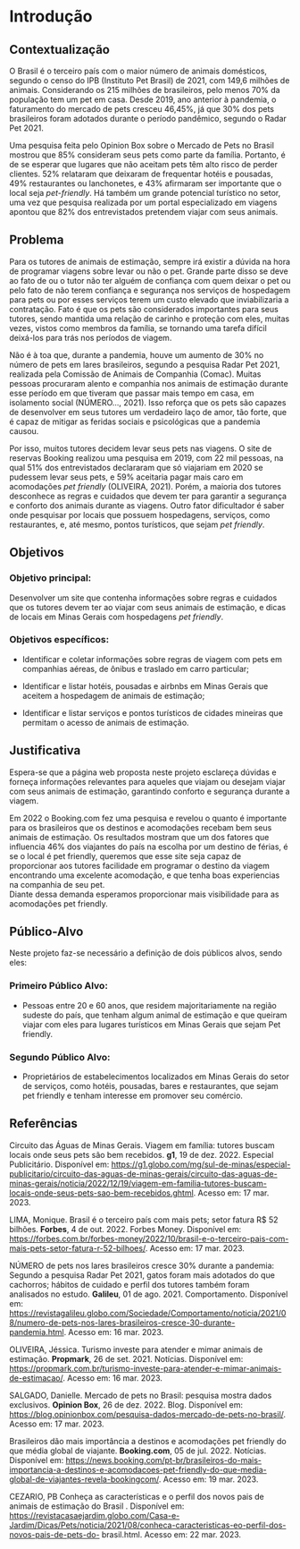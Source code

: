 # Introdução

## Contextualização

O Brasil é o terceiro país com o maior número de animais domésticos, segundo o censo do IPB (Instituto Pet Brasil) de 2021, com 149,6 milhões de animais. Considerando os 215 milhões de brasileiros, pelo menos 70% da população tem um pet em casa. Desde 2019, ano anterior à pandemia, o faturamento do mercado de pets cresceu 46,45%, já que 30% dos pets brasileiros foram adotados durante o período pandêmico, segundo o Radar Pet 2021.

Uma pesquisa feita pelo Opinion Box sobre o Mercado de Pets no Brasil mostrou que 85% consideram seus pets como parte da família. Portanto, é de se esperar que lugares que não aceitam pets têm alto risco de perder clientes. 52% relataram que deixaram de frequentar hotéis e pousadas, 49% restaurantes ou lanchonetes, e 43% afirmaram ser importante que o local seja *pet-friendly*. Há também um grande potencial turístico no setor, uma vez que pesquisa realizada por um portal especializado em viagens apontou que 82% dos entrevistados pretendem viajar com seus animais. 


## Problema

Para os tutores de animais de estimação, sempre irá existir a dúvida na hora de programar viagens sobre levar ou não o pet. Grande parte disso se deve ao fato de ou o tutor não ter alguém de confiança com quem deixar o pet ou pelo fato de não terem confiança e segurança nos serviços de hospedagem para pets ou por esses serviços terem um custo elevado que inviabilizaria a contratação. Fato é que os pets são considerados importantes para seus tutores, sendo mantida uma relação de carinho e proteção com eles, muitas vezes, vistos como membros da família, se tornando uma tarefa difícil deixá-los para trás nos períodos de viagem. 

Não é à toa que, durante a pandemia, houve um aumento de 30% no número de pets em lares brasileiros, segundo a pesquisa Radar Pet 2021, realizada pela Comissão de Animais de Companhia (Comac). Muitas pessoas procuraram alento e companhia nos animais de estimação durante esse período em que tiveram que passar mais tempo em casa, em isolamento social (NÚMERO..., 2021). Isso reforça que os pets são capazes de desenvolver em seus tutores um verdadeiro laço de amor, tão forte, que é capaz de mitigar as feridas sociais e psicológicas que a pandemia causou.

Por isso, muitos tutores decidem levar seus pets nas viagens. O site de reservas Booking realizou uma pesquisa em 2019, com 22 mil pessoas, na qual 51% dos entrevistados declararam que só viajariam em 2020 se pudessem levar seus pets, e 59% aceitaria pagar mais caro em acomodações *pet friendly* (OLIVEIRA, 2021). Porém, a maioria dos tutores desconhece as regras e cuidados que devem ter para garantir a segurança e conforto dos animais durante as viagens. Outro fator dificultador é saber onde pesquisar por locais que possuem hospedagens, serviços, como restaurantes, e, até mesmo, pontos turísticos, que sejam *pet friendly*.

## Objetivos

### Objetivo principal:
Desenvolver um site que contenha informações sobre regras e cuidados que os tutores devem ter ao viajar com seus animais de estimação, e dicas de locais em Minas Gerais com hospedagens *pet friendly*.

### Objetivos específicos:
-	Identificar e coletar informações sobre regras de viagem com pets em companhias aéreas, de ônibus e traslado em carro particular;

-	Identificar e listar hotéis, pousadas e airbnbs em Minas Gerais que aceitem a hospedagem de animais de estimação;

- Identificar e listar serviços e pontos turísticos de cidades mineiras que permitam o acesso de animais de estimação.

## Justificativa

Espera-se que a página web proposta neste projeto esclareça dúvidas e forneça informações relevantes para aqueles que viajam ou desejam viajar com seus animais de estimação, garantindo conforto e segurança durante a viagem.

Em 2022 o Booking.com fez uma pesquisa e revelou o quanto é importante para os brasileiros que os destinos e acomodações recebam bem seus animais de estimação. 
Os resultados mostram que um dos fatores que influencia 46% dos viajantes do país na escolha por um destino de férias, é se o local é pet friendly, queremos que esse site seja capaz de proporcionar aos tutores facilidade em programar o destino da viagem encontrando uma excelente acomodação, e que tenha boas experiencias na companhia de seu pet. 
<br> Diante dessa demanda esperamos proporcionar mais visibilidade para as acomodações pet friendly.<br/> 

## Público-Alvo

Neste projeto faz-se necessário a definição de dois públicos alvos, sendo eles:

### Primeiro Público Alvo:

-	Pessoas entre 20 e 60 anos, que residem majoritariamente na região sudeste do país, que tenham algum animal de estimação e que queiram viajar com eles para lugares turísticos em Minas Gerais que sejam Pet friendly.

### Segundo Público Alvo:

-	Proprietários de estabelecimentos localizados em Minas Gerais do setor de serviços, como hotéis, pousadas, bares e restaurantes, que sejam pet friendly e tenham interesse em promover seu comércio.

## Referências
Circuito das Águas de Minas Gerais. Viagem em família: tutores buscam locais onde seus pets são bem recebidos. **g1**, 19 de dez. 2022. Especial Publicitário. Disponível em: 
https://g1.globo.com/mg/sul-de-minas/especial-publicitario/circuito-das-aguas-de-minas-gerais/circuito-das-aguas-de-minas-gerais/noticia/2022/12/19/viagem-em-familia-tutores-buscam-locais-onde-seus-pets-sao-bem-recebidos.ghtml. Acesso em: 17 mar. 2023.

LIMA, Monique. Brasil é o terceiro país com mais pets; setor fatura R$ 52 bilhões. **Forbes**, 4 de out. 2022. Forbes Money. Disponível em: https://forbes.com.br/forbes-money/2022/10/brasil-e-o-terceiro-pais-com-mais-pets-setor-fatura-r-52-bilhoes/. Acesso em: 17 mar. 2023.

NÚMERO de pets nos lares brasileiros cresce 30% durante a pandemia: Segundo a pesquisa Radar Pet 2021, gatos foram mais adotados do que cachorros; hábitos de cuidado e perfil dos tutores também foram analisados no estudo. **Galileu**, 01 de ago. 2021. Comportamento. Disponível em: https://revistagalileu.globo.com/Sociedade/Comportamento/noticia/2021/08/numero-de-pets-nos-lares-brasileiros-cresce-30-durante-pandemia.html. Acesso em: 16 mar. 2023.

OLIVEIRA, Jéssica. Turismo investe para atender e mimar animais de estimação. **Propmark**, 26 de set. 2021. Notícias. Disponível em: https://propmark.com.br/turismo-investe-para-atender-e-mimar-animais-de-estimacao/. Acesso em: 16 mar. 2023.

SALGADO, Danielle. Mercado de pets no Brasil: pesquisa mostra dados exclusivos. **Opinion Box**, 26 de dez. 2022. Blog. Disponível em: https://blog.opinionbox.com/pesquisa-dados-mercado-de-pets-no-brasil/. Acesso em: 17 mar. 2023.

Brasileiros dão mais importância a destinos e acomodações pet friendly do que média global de viajante. **Booking.com**, 05 de jul. 2022. Notícias. Disponível em: https://news.booking.com/pt-br/brasileiros-do-mais-importancia-a-destinos-e-acomodacoes-pet-friendly-do-que-media-global-de-viajantes-revela-bookingcom/. Acesso em: 19 mar. 2023.

CEZARIO, PB Conheça as características e o perfil dos novos pais de animais de estimação do Brasil . Disponível em: https://revistacasaejardim.globo.com/Casa-e-Jardim/Dicas/Pets/noticia/2021/08/conheca-caracteristicas-eo-perfil-dos-novos-pais-de-pets-do- brasil.html. Acesso em: 22 mar. 2023.

